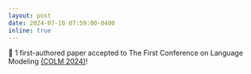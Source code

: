 ```yaml
---
layout: post
date: 2024-07-10 07:59:00-0400
inline: true
---
```


:tada: 1 first-authored paper accepted to The First Conference on Language Modeling [(COLM 2024)](https://colmweb.org/)!